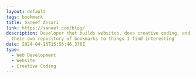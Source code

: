 ```yaml
---
layout: default
tags: bookmark
title: Saneef Ansari
link: https://saneef.com/blog/
description: Developer that builds websites, does creative coding, and collects
  their own repository of bookmarks to things I find interesting
date: 2024-04-15T15:56:46.376Z
type:
  - Web Development
  - Website
  - Creative Coding
---
```

